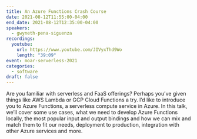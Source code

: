 ```yaml
---
title: An Azure Functions Crash Course
date: 2021-08-12T11:55:00-04:00
end_date: 2021-08-12T12:35:00-04:00
speakers:
  - gwyneth-pena-siguenza
recordings:
  youtube:
    url: https://www.youtube.com/JIVyxThd9Wo
    length: "39:09"
event: moar-serverless-2021
categories:
  - software
draft: false
---
```


Are you familiar with serverless and FaaS offerings? Perhaps you’ve given things like AWS Lambda or GCP Cloud Functions a try. I’d like to introduce you to Azure Functions, a serverless compute service in Azure. In this talk, we’ll cover some use cases, what we need to develop Azure Functions locally, the most popular input and output bindings and how we can mix and match them to fit our needs, deployment to production, integration with other Azure services and more.
